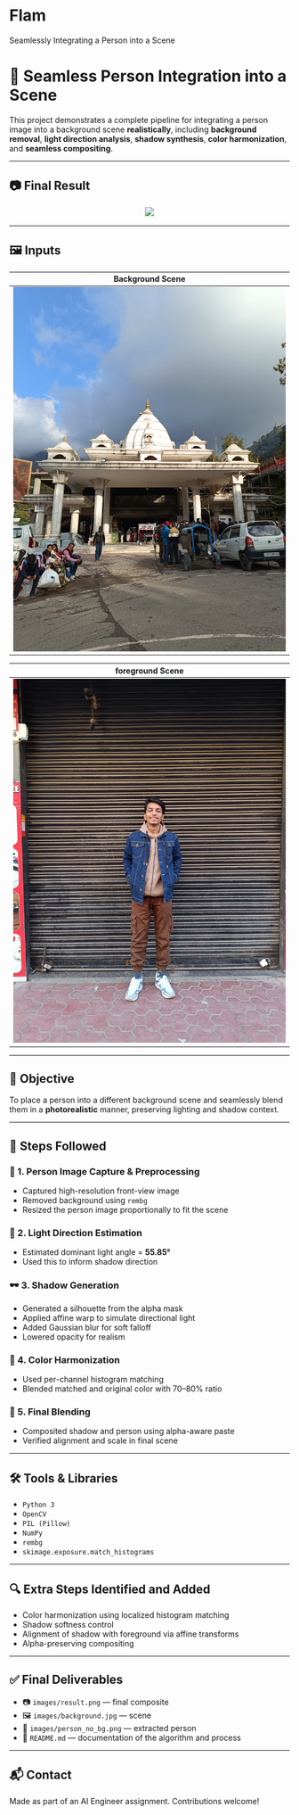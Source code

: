 # Flam
 Seamlessly Integrating a Person into a Scene
# 🧠 Seamless Person Integration into a Scene

This project demonstrates a complete pipeline for integrating a person image into a background scene **realistically**, including **background removal**, **light direction analysis**, **shadow synthesis**, **color harmonization**, and **seamless compositing**.

---

## 📷 Final Result

<p align="center">
  <img src="result.png" width="600">
</p>

---

## 🖼️ Inputs

| Background Scene                         
|--------------------------------|
| ![Background](background.jpg)   


| foreground Scene                         
|--------------------------------|
| ![foreground](foreground.jpg)    


---

## 🎯 Objective

To place a person into a different background scene and seamlessly blend them in a **photorealistic** manner, preserving lighting and shadow context.

---

## 📌 Steps Followed

### 🧩 1. Person Image Capture & Preprocessing
- Captured high-resolution front-view image
- Removed background using `rembg`
- Resized the person image proportionally to fit the scene

### 🔦 2. Light Direction Estimation
- Estimated dominant light angle = **55.85°**
- Used this to inform shadow direction

### 🕶️ 3. Shadow Generation
- Generated a silhouette from the alpha mask
- Applied affine warp to simulate directional light
- Added Gaussian blur for soft falloff
- Lowered opacity for realism

### 🎨 4. Color Harmonization
- Used per-channel histogram matching
- Blended matched and original color with 70–80% ratio

### 🧵 5. Final Blending
- Composited shadow and person using alpha-aware paste
- Verified alignment and scale in final scene

---

## 🛠️ Tools & Libraries

- `Python 3`
- `OpenCV`
- `PIL (Pillow)`
- `NumPy`
- `rembg`
- `skimage.exposure.match_histograms`

---

## 🔍 Extra Steps Identified and Added

- Color harmonization using localized histogram matching
- Shadow softness control
- Alignment of shadow with foreground via affine transforms
- Alpha-preserving compositing

---

## ✅ Final Deliverables

- 📷 `images/result.png` — final composite
- 🖼️ `images/background.jpg` — scene
- 👤 `images/person_no_bg.png` — extracted person
- 📄 `README.md` — documentation of the algorithm and process

---

## 📬 Contact

Made as part of an AI Engineer assignment. Contributions welcome!
